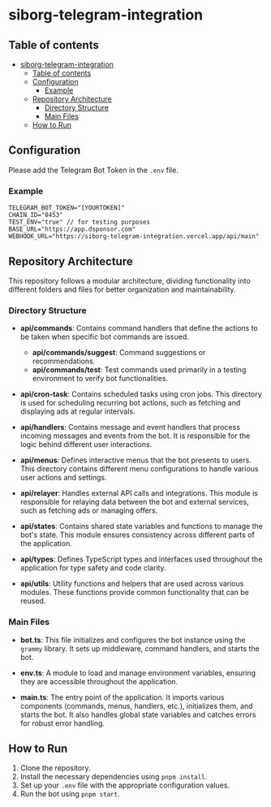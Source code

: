 # siborg-telegram-integration

## Table of contents

<!-- TOC -->

- [siborg-telegram-integration](#siborg-telegram-integration)
  - [Table of contents](#table-of-contents)
  - [Configuration](#configuration)
    - [Example](#example)
  - [Repository Architecture](#repository-architecture)
    - [Directory Structure](#directory-structure)
    - [Main Files](#main-files)
  - [How to Run](#how-to-run)

## Configuration

Please add the Telegram Bot Token in the `.env` file.

### Example

```env
TELEGRAM_BOT_TOKEN="[YOURTOKEN]"
CHAIN_ID="8453"
TEST_ENV="true" // for testing purposes
BASE_URL="https://app.dsponsor.com"
WEBHOOK_URL="https://siborg-telegram-integration.vercel.app/api/main"
```

## Repository Architecture

This repository follows a modular architecture, dividing functionality into different folders and files for better organization and maintainability.

### Directory Structure

- **api/commands**: Contains command handlers that define the actions to be taken when specific bot commands are issued.

  - **api/commands/suggest**: Command suggestions or recommendations.
  - **api/commands/test**: Test commands used primarily in a testing environment to verify bot functionalities.

- **api/cron-task**: Contains scheduled tasks using cron jobs. This directory is used for scheduling recurring bot actions, such as fetching and displaying ads at regular intervals.

- **api/handlers**: Contains message and event handlers that process incoming messages and events from the bot. It is responsible for the logic behind different user interactions.

- **api/menus**: Defines interactive menus that the bot presents to users. This directory contains different menu configurations to handle various user actions and settings.

- **api/relayer**: Handles external API calls and integrations. This module is responsible for relaying data between the bot and external services, such as fetching ads or managing offers.

- **api/states**: Contains shared state variables and functions to manage the bot's state. This module ensures consistency across different parts of the application.

- **api/types**: Defines TypeScript types and interfaces used throughout the application for type safety and code clarity.

- **api/utils**: Utility functions and helpers that are used across various modules. These functions provide common functionality that can be reused.

### Main Files

- **bot.ts**: This file initializes and configures the bot instance using the `grammy` library. It sets up middleware, command handlers, and starts the bot.

- **env.ts**: A module to load and manage environment variables, ensuring they are accessible throughout the application.

- **main.ts**: The entry point of the application. It imports various components (commands, menus, handlers, etc.), initializes them, and starts the bot. It also handles global state variables and catches errors for robust error handling.

## How to Run

1. Clone the repository.
2. Install the necessary dependencies using `pnpm install`.
3. Set up your `.env` file with the appropriate configuration values.
4. Run the bot using `pnpm start`.
